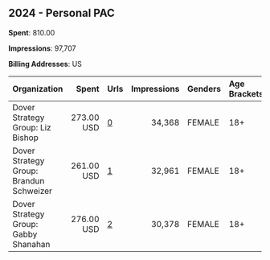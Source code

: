 ## 2024 - Personal PAC 
**Spent**: 810.00

**Impressions**: 97,707

**Billing Addresses**: US

|Organization|Spent|Urls|Impressions|Genders|Age Brackets|Country Codes|
|:---|---:|:---|---:|:---|:---|:---|
|Dover Strategy Group: Liz Bishop|273.00 USD|[0](https://www.snap.com/political-ads/asset/d2d982ee853dc81a09c7975bf7ed5aa124eff55f75837735bb21cc109e290d4d?mediaType=png)|34,368|FEMALE|18+|united states|
|Dover Strategy Group: Brandun Schweizer|261.00 USD|[1](https://www.snap.com/political-ads/asset/1b66310b9a229b9612924e476c3f18b0d9df4e160a95fb771d012da109ec0b48?mediaType=png)|32,961|FEMALE|18+|united states|
|Dover Strategy Group: Gabby Shanahan|276.00 USD|[2](https://www.snap.com/political-ads/asset/1dcbabeac0b70c0bfff72c7752f995ddf487880129697e1cf4af9cdae5df7b5a?mediaType=png)|30,378|FEMALE|18+|united states|
